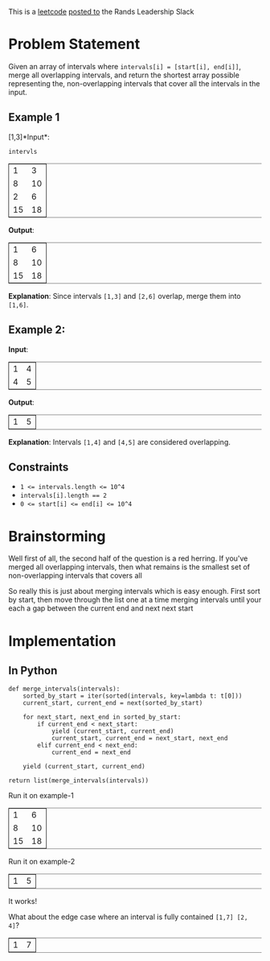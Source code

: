 This is a [leetcode](https://leetcode.com/problems/merge-intervals/description/) [posted to](https://rands-leadership.slack.com/archives/CEX9Y74DB/p1724196987741039?thread_ts=1724195920.502929&cid=CEX9Y74DB) the Rands Leadership Slack


# Problem Statement

Given an array of intervals where `intervals[i] = [start[i], end[i]]`, merge all overlapping intervals, and return the shortest array possible representing the, non-overlapping intervals that cover all the intervals in the input.


## Example 1

[1,3]\*Input\*:

`intervls`

<table id="orgfe8fc56" border="2" cellspacing="0" cellpadding="6" rules="groups" frame="hsides">


<colgroup>
<col  class="org-right" />

<col  class="org-right" />
</colgroup>
<tbody>
<tr>
<td class="org-right">1</td>
<td class="org-right">3</td>
</tr>

<tr>
<td class="org-right">8</td>
<td class="org-right">10</td>
</tr>

<tr>
<td class="org-right">2</td>
<td class="org-right">6</td>
</tr>

<tr>
<td class="org-right">15</td>
<td class="org-right">18</td>
</tr>
</tbody>
</table>

**Output**:

<table id="org2dcd4f3" border="2" cellspacing="0" cellpadding="6" rules="groups" frame="hsides">


<colgroup>
<col  class="org-right" />

<col  class="org-right" />
</colgroup>
<tbody>
<tr>
<td class="org-right">1</td>
<td class="org-right">6</td>
</tr>

<tr>
<td class="org-right">8</td>
<td class="org-right">10</td>
</tr>

<tr>
<td class="org-right">15</td>
<td class="org-right">18</td>
</tr>
</tbody>
</table>

**Explanation**: Since intervals `[1,3]` and `[2,6]` overlap, merge them into `[1,6]`.


## Example 2:

**Input**:

<table id="org9c76d80" border="2" cellspacing="0" cellpadding="6" rules="groups" frame="hsides">


<colgroup>
<col  class="org-right" />

<col  class="org-right" />
</colgroup>
<tbody>
<tr>
<td class="org-right">1</td>
<td class="org-right">4</td>
</tr>

<tr>
<td class="org-right">4</td>
<td class="org-right">5</td>
</tr>
</tbody>
</table>

**Output**:

<table id="org1edd59e" border="2" cellspacing="0" cellpadding="6" rules="groups" frame="hsides">


<colgroup>
<col  class="org-right" />

<col  class="org-right" />
</colgroup>
<tbody>
<tr>
<td class="org-right">1</td>
<td class="org-right">5</td>
</tr>
</tbody>
</table>

**Explanation**: Intervals `[1,4]` and `[4,5]` are considered overlapping.


## Constraints

-   `1 <= intervals.length <= 10^4`
-   `intervals[i].length == 2`
-   `0 <= start[i] <= end[i] <= 10^4`


# Brainstorming

Well first of all, the second half of the question is a red herring. If you've merged all overlapping intervals, then what remains is the smallest set of non-overlapping intervals that covers all

So really this is just about merging intervals which is easy enough. First sort by start, then move through the list one at a time merging intervals until your each a gap between the current end and next next start


# Implementation


## In Python

    def merge_intervals(intervals):
        sorted_by_start = iter(sorted(intervals, key=lambda t: t[0]))
        current_start, current_end = next(sorted_by_start)
    
        for next_start, next_end in sorted_by_start:
            if current_end < next_start:
                yield (current_start, current_end)
                current_start, current_end = next_start, next_end
            elif current_end < next_end:
                current_end = next_end
    
        yield (current_start, current_end)
    
    return list(merge_intervals(intervals))

Run it on example-1

<table border="2" cellspacing="0" cellpadding="6" rules="groups" frame="hsides">


<colgroup>
<col  class="org-right" />

<col  class="org-right" />
</colgroup>
<tbody>
<tr>
<td class="org-right">1</td>
<td class="org-right">6</td>
</tr>

<tr>
<td class="org-right">8</td>
<td class="org-right">10</td>
</tr>

<tr>
<td class="org-right">15</td>
<td class="org-right">18</td>
</tr>
</tbody>
</table>

Run it on example-2

<table border="2" cellspacing="0" cellpadding="6" rules="groups" frame="hsides">


<colgroup>
<col  class="org-right" />

<col  class="org-right" />
</colgroup>
<tbody>
<tr>
<td class="org-right">1</td>
<td class="org-right">5</td>
</tr>
</tbody>
</table>

It works!

What about the edge case where an interval is fully contained `[1,7] [2, 4]`?

<table border="2" cellspacing="0" cellpadding="6" rules="groups" frame="hsides">


<colgroup>
<col  class="org-right" />

<col  class="org-right" />
</colgroup>
<tbody>
<tr>
<td class="org-right">1</td>
<td class="org-right">7</td>
</tr>
</tbody>
</table>

